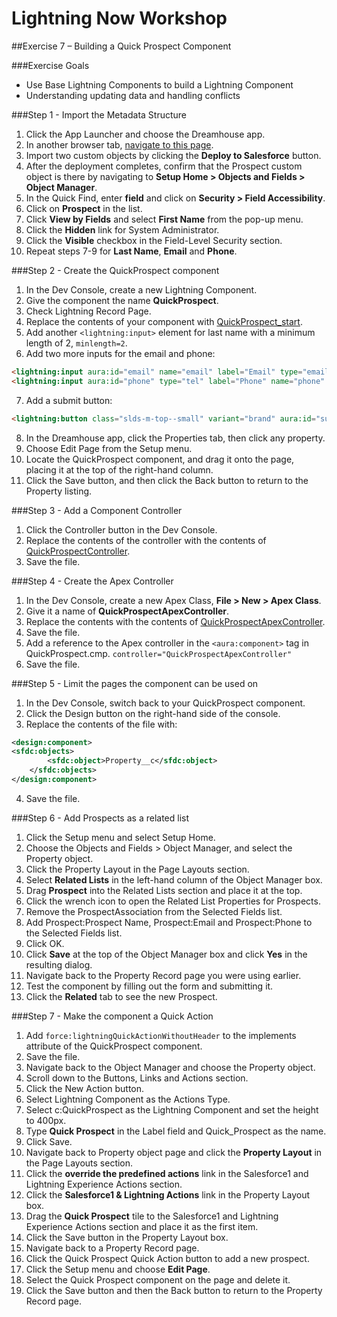 # Lightning Now Workshop

##Exercise 7 – Building a Quick Prospect Component

###Exercise Goals

* Use Base Lightning Components to build a Lightning Component
* Understanding updating data and handling conflicts

###Step 1 - Import the Metadata Structure

1. Click the App Launcher and choose the Dreamhouse app.
2. In another browser tab, [navigate to this page](https://github.com/garazi/prospectObject).
3. Import two custom objects by clicking the **Deploy to Salesforce** button.
4. After the deployment completes, confirm that the Prospect custom object is there by navigating to **Setup Home > Objects and Fields > Object Manager**.
5. In the Quick Find, enter **field** and click on **Security > Field Accessibility**.
6. Click on **Prospect** in the list.
7. Click **View by Fields** and select **First Name** from the pop-up menu.
8. Click the **Hidden** link for System Administrator.
9. Click the **Visible** checkbox in the Field-Level Security section.
10. Repeat steps 7-9 for **Last Name**, **Email** and **Phone**.

###Step 2 - Create the QuickProspect component
1. In the Dev Console, create a new Lightning Component.
2. Give the component the name **QuickProspect**.
3. Check Lightning Record Page.
4. Replace the contents of your component with [QuickProspect_start](https://raw.githubusercontent.com/garazi/LightningNowWorkshop/exercise-1/Snippets/QuickProspect_start.cmp).
5. Add another `<lightning:input>` element for last name with a minimum length of 2, `minlength=2`.
6. Add two more inputs for the email and phone:

```html
<lightning:input aura:id="email" name="email" label="Email" type="email" messageWhenTypeMismatch="Your entry must be a valid email address." />
<lightning:input aura:id="phone" type="tel" label="Phone" name="phone" placeholder="XXX-XXX-XXXX" pattern="[0-9]{3}-[0-9]{3}-[0-9]{4}" />
```

7. Add a submit button:

```html
<lightning:button class="slds-m-top--small" variant="brand" aura:id="submitBtn" label="Submit" onclick="{!c.handleSaveProspect}" />
```

8. In the Dreamhouse app, click the Properties tab, then click any property.
9. Choose Edit Page from the Setup menu.
10. Locate the QuickProspect component, and drag it onto the page, placing it at the top of the right-hand column.
11. Click the Save button, and then click the Back button to return to the Property listing.

###Step 3 - Add a Component Controller
1. Click the Controller button in the Dev Console.
2. Replace the contents of the controller with the contents of [QuickProspectController](https://raw.githubusercontent.com/garazi/LightningNowWorkshop/exercise-1/Snippets/QuickProspectController.js).
3. Save the file.

###Step 4 - Create the Apex Controller
1. In the Dev Console, create a new Apex Class, **File > New > Apex Class**.
2. Give it a name of **QuickProspectApexController**.
3. Replace the contents with the contents of [QuickProspectApexController](https://raw.githubusercontent.com/garazi/LightningNowWorkshop/exercise-1/Snippets/QuickProspectApexController.cls).
4. Save the file.
5. Add a reference to the Apex controller in the `<aura:component>` tag in QuickProspect.cmp. `controller="QuickProspectApexController"`
6. Save the file.

###Step 5 - Limit the pages the component can be used on
1. In the Dev Console, switch back to your QuickProspect component.
2. Click the Design button on the right-hand side of the console.
3. Replace the contents of the file with:

```xml
<design:component>
<sfdc:objects>
        <sfdc:object>Property__c</sfdc:object>
    </sfdc:objects>
</design:component>
```

4. Save the file.

###Step 6 - Add Prospects as a related list
1. Click the Setup menu and select Setup Home.
2. Choose the Objects and Fields > Object Manager, and select the Property object.
3. Click the Property Layout in the Page Layouts section.
4. Select **Related Lists** in the left-hand column of the Object Manager box.
5. Drag **Prospect** into the Related Lists section and place it at the top.
6. Click the wrench icon to open the Related List Properties for Prospects.
7. Remove the ProspectAssociation from the Selected Fields list.
8. Add Prospect:Prospect Name, Prospect:Email and Prospect:Phone to the Selected Fields list.
9. Click OK.
10. Click **Save** at the top of the Object Manager box and click **Yes** in the resulting dialog.
11. Navigate back to the Property Record page you were using earlier.
12. Test the component by filling out the form and submitting it.
13. Click the **Related** tab to see the new Prospect.

###Step 7 - Make the component a Quick Action
1. Add `force:lightningQuickActionWithoutHeader` to the implements attribute of the QuickProspect component.
2. Save the file.
3. Navigate back to the Object Manager and choose the Property object.
4. Scroll down to the Buttons, Links and Actions section.
5. Click the New Action button.
6. Select Lightning Component as the Actions Type.
7. Select c:QuickProspect as the Lightning Component and set the height to 400px.
8. Type **Quick Prospect** in the Label field and Quick_Prospect as the name.
9. Click Save.
10. Navigate back to Property object page and click the **Property Layout** in the Page Layouts section.
11. Click the **override the predefined actions** link in the Salesforce1 and Lightning Experience Actions section.
12. Click the **Salesforce1 & Lightning Actions** link in the Property Layout box.
13. Drag the **Quick Prospect** tile to the Salesforce1 and Lightning Experience Actions section and place it as the first item.
14. Click the Save button in the Property Layout box.
15. Navigate back to a Property Record page.
16. Click the Quick Prospect Quick Action button to add a new prospect.
17. Click the Setup menu and choose **Edit Page**.
18. Select the Quick Prospect component on the page and delete it.
19. Click the Save button and then the Back button to return to the Property Record page.


